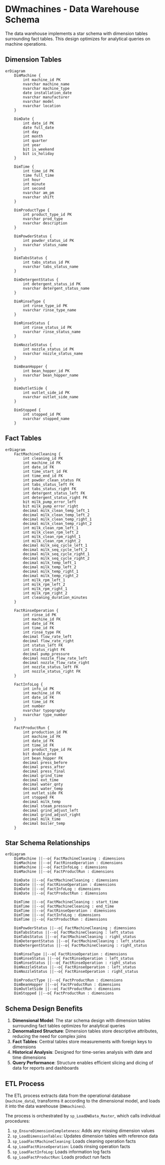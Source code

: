 # DWmachines - Data Warehouse Schema

The data warehouse implements a star schema with dimension tables surrounding fact tables. This design optimizes for analytical queries on machine operations.

## Dimension Tables

```mermaid
erDiagram
    DimMachine {
        int machine_id PK
        nvarchar machine_name
        nvarchar machine_type
        date installation_date
        nvarchar manufacturer
        nvarchar model
        nvarchar location
    }

    DimDate {
        int date_id PK
        date full_date
        int day
        int month
        int quarter
        int year
        bit is_weekend
        bit is_holiday
    }

    DimTime {
        int time_id PK
        time full_time
        int hour
        int minute
        int second
        nvarchar am_pm
        nvarchar shift
    }

    DimProductType {
        int product_type_id PK
        nvarchar prod_type
        nvarchar description
    }

    DimPowderStatus {
        int powder_status_id PK
        nvarchar status_name
    }

    DimTabsStatus {
        int tabs_status_id PK
        nvarchar tabs_status_name
    }

    DimDetergentStatus {
        int detergent_status_id PK
        nvarchar detergent_status_name
    }

    DimRinseType {
        int rinse_type_id PK
        nvarchar rinse_type_name
    }

    DimRinseStatus {
        int rinse_status_id PK
        nvarchar rinse_status_name
    }

    DimNozzleStatus {
        int nozzle_status_id PK
        nvarchar nozzle_status_name
    }

    DimBeanHopper {
        int bean_hopper_id PK
        nvarchar bean_hopper_name
    }

    DimOutletSide {
        int outlet_side_id PK
        nvarchar outlet_side_name
    }

    DimStopped {
        int stopped_id PK
        nvarchar stopped_name
    }
```

## Fact Tables

```mermaid
erDiagram
    FactMachineCleaning {
        int cleaning_id PK
        int machine_id FK
        int date_id FK
        int time_start_id FK
        int time_end_id FK
        int powder_clean_status FK
        int tabs_status_left FK
        int tabs_status_right FK
        int detergent_status_left FK
        int detergent_status_right FK
        bit milk_pump_error_left
        bit milk_pump_error_right
        decimal milk_clean_temp_left_1
        decimal milk_clean_temp_left_2
        decimal milk_clean_temp_right_1
        decimal milk_clean_temp_right_2
        int milk_clean_rpm_left_1
        int milk_clean_rpm_left_2
        int milk_clean_rpm_right_1
        int milk_clean_rpm_right_2
        decimal milk_seq_cycle_left_1
        decimal milk_seq_cycle_left_2
        decimal milk_seq_cycle_right_1
        decimal milk_seq_cycle_right_2
        decimal milk_temp_left_1
        decimal milk_temp_left_2
        decimal milk_temp_right_1
        decimal milk_temp_right_2
        int milk_rpm_left_1
        int milk_rpm_left_2
        int milk_rpm_right_1
        int milk_rpm_right_2
        int cleaning_duration_minutes
    }

    FactRinseOperation {
        int rinse_id PK
        int machine_id FK
        int date_id FK
        int time_id FK
        int rinse_type FK
        decimal flow_rate_left
        decimal flow_rate_right
        int status_left FK
        int status_right FK
        decimal pump_pressure
        decimal nozzle_flow_rate_left
        decimal nozzle_flow_rate_right
        int nozzle_status_left FK
        int nozzle_status_right FK
    }

    FactInfoLog {
        int info_id PK
        int machine_id FK
        int date_id FK
        int time_id FK
        int number
        nvarchar typography
        nvarchar type_number
    }

    FactProductRun {
        int production_id PK
        int machine_id FK
        int date_id FK
        int time_id FK
        int product_type_id FK
        bit double_prod
        int bean_hopper FK
        decimal press_before
        decimal press_after
        decimal press_final
        decimal grind_time
        decimal ext_time
        decimal water_qnty
        decimal water_temp
        int outlet_side FK
        int stopped FK
        decimal milk_temp
        decimal steam_pressure
        decimal grind_adjust_left
        decimal grind_adjust_right
        decimal milk_time
        decimal boiler_temp
    }
```

## Star Schema Relationships

```mermaid
erDiagram
    DimMachine ||--o{ FactMachineCleaning : dimensions
    DimMachine ||--o{ FactRinseOperation : dimensions
    DimMachine ||--o{ FactInfoLog : dimensions
    DimMachine ||--o{ FactProductRun : dimensions
    
    DimDate ||--o{ FactMachineCleaning : dimensions
    DimDate ||--o{ FactRinseOperation : dimensions
    DimDate ||--o{ FactInfoLog : dimensions
    DimDate ||--o{ FactProductRun : dimensions
    
    DimTime ||--o{ FactMachineCleaning : start_time
    DimTime ||--o{ FactMachineCleaning : end_time
    DimTime ||--o{ FactRinseOperation : dimensions
    DimTime ||--o{ FactInfoLog : dimensions
    DimTime ||--o{ FactProductRun : dimensions
    
    DimPowderStatus ||--o{ FactMachineCleaning : dimensions
    DimTabsStatus ||--o{ FactMachineCleaning : left_status
    DimTabsStatus ||--o{ FactMachineCleaning : right_status
    DimDetergentStatus ||--o{ FactMachineCleaning : left_status
    DimDetergentStatus ||--o{ FactMachineCleaning : right_status
    
    DimRinseType ||--o{ FactRinseOperation : dimensions
    DimRinseStatus ||--o{ FactRinseOperation : left_status
    DimRinseStatus ||--o{ FactRinseOperation : right_status
    DimNozzleStatus ||--o{ FactRinseOperation : left_status
    DimNozzleStatus ||--o{ FactRinseOperation : right_status
    
    DimProductType ||--o{ FactProductRun : dimensions
    DimBeanHopper ||--o{ FactProductRun : dimensions
    DimOutletSide ||--o{ FactProductRun : dimensions
    DimStopped ||--o{ FactProductRun : dimensions
```

## Schema Design Benefits

1. **Dimensional Model**: The star schema design with dimension tables surrounding fact tables optimizes for analytical queries
2. **Denormalized Structure**: Dimension tables store descriptive attributes, reducing the need for complex joins
3. **Fact Tables**: Central tables store measurements with foreign keys to dimensions
4. **Historical Analysis**: Designed for time-series analysis with date and time dimensions
5. **Query Performance**: Structure enables efficient slicing and dicing of data for reports and dashboards

## ETL Process

The ETL process extracts data from the operational database (`machine_data`), transforms it according to the dimensional model, and loads it into the data warehouse (`DWmachines`).

The process is orchestrated by `sp_LoadDWData_Master`, which calls individual procedures:
1. `sp_EnsureDimensionCompleteness`: Adds any missing dimension values
2. `sp_LoadDimensionTables`: Updates dimension tables with reference data
3. `sp_LoadFactMachineCleaning`: Loads cleaning operation facts
4. `sp_LoadFactRinseOperation`: Loads rinsing operation facts
5. `sp_LoadFactInfoLog`: Loads information log facts
6. `sp_LoadFactProductRun`: Loads product run facts